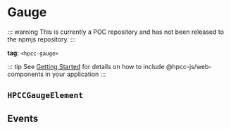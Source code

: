 # Gauge

::: warning
This is currently a POC repository and has not been released to the npmjs repository.
:::

**tag**: `<hpcc-gauge>`

<ClientOnly>
  <hpcc-preview preview_border="0px" preview_height_ratio=0.33 style="width:100%;height:400px">
    <hpcc-splitpanel style="width:100%;height:100%">
      <hpcc-gauge show_tick title="G-01" title_description="Gauge 01" style="width:100%;min-width:48px;height:100%">
      </hpcc-gauge>
      <hpcc-gauge title="G-02" style="width:100%;min-width:48px;height:100%">
      </hpcc-gauge>
      <hpcc-gauge show_tick title="G-03" style="width:100%;min-width:48px;height:100%">
      </hpcc-gauge>
      <hpcc-gauge title="G-04" style="width:100%;min-width:48px;height:100%">
      </hpcc-gauge>
    </hpcc-splitpanel>
    <script>
        for (const gauge of document.querySelectorAll("hpcc-gauge")) {
            gauge.value = Math.random();
            gauge.tick_value = Math.random();
        }
    </script>
  </hpcc-preview>
</ClientOnly>

::: tip
See [Getting Started](../../../README) for details on how to include @hpcc-js/web-components in your application
:::

## `HPCCGaugeElement`

## Events

